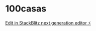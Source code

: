 # 100casas

[Edit in StackBlitz next generation editor ⚡️](https://stackblitz.com/~/github.com/urielurbina/100casas)
